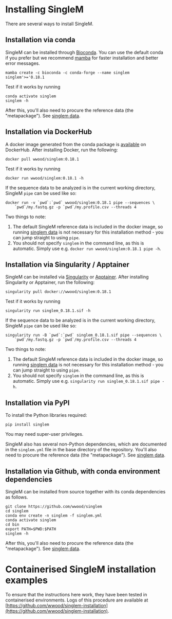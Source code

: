 # Installing SingleM

There are several ways to install SingleM. 

## Installation via conda
SingleM can be installed through
[Bioconda](https://anaconda.org/bioconda/singlem). You can use the default conda
if you prefer but we recommend [mamba](https://mamba.readthedocs.io/) for faster
installation and better error messages.

```
mamba create -c bioconda -c conda-forge --name singlem singlem'>='0.18.1
```

Test if it works by running
```
conda activate singlem
singlem -h
```
After this, you'll also need to procure the reference data (the "metapackage"). See [singlem data](/tools/data).


## Installation via DockerHub
A docker image generated from the conda package is [available](https://hub.docker.com/r/wwood/singlem) on DockerHub. After installing Docker, run the following:
```
docker pull wwood/singlem:0.18.1
```

Test if it works by running
```
docker run wwood/singlem:0.18.1 -h
```

If the sequence data to be analyzed is in the current working directory, SingleM `pipe` can be used like so:
```
docker run -v `pwd`:`pwd` wwood/singlem:0.18.1 pipe --sequences \
    `pwd`/my.fastq.gz -p `pwd`/my.profile.csv --threads 4
```
Two things to note:

1. The default SingleM reference data is included in the docker image, so running [singlem data](/tools/data) is not necessary for this installation method - you can jump straight to using `pipe`.
2. You should not specify `singlem` in the command line, as this is automatic. Simply use e.g. `docker run wwood/singlem:0.18.1 pipe -h`.


## Installation via Singularity / Apptainer
SingleM can be installed via [Singularity](https://sylabs.io/singularity/) or [Apptainer](https://apptainer.org). After installing Singularity or Apptainer, run the following:
```
singularity pull docker://wwood/singlem:0.18.1
```

Test if it works by running
```
singularity run singlem_0.18.1.sif -h
```

If the sequence data to be analyzed is in the current working directory, SingleM `pipe` can be used like so:
```
singularity run -B `pwd`:`pwd` singlem_0.18.1.sif pipe --sequences \
    `pwd`/my.fastq.gz -p `pwd`/my.profile.csv --threads 4
```
Two things to note:

1. The default SingleM reference data is included in the docker image, so running [singlem data](/tools/data) is not necessary for this installation method - you can jump straight to using `pipe`.
2. You should not specify `singlem` in the command line, as this is automatic. Simply use e.g. `singularity run singlem_0.18.1.sif pipe -h`.


## Installation via PyPI
To install the Python libraries required:
```
pip install singlem
```
You may need super-user privileges.

SingleM also has several non-Python dependencies, which are documented in the `singlem.yml` file in the base directory of the repository. You'll also need to procure the reference data (the "metapackage"). See [singlem data](/tools/data).


## Installation via Github, with conda environment dependencies
SingleM can be installed from source together with its conda dependencies as follows.

```
git clone https://github.com/wwood/singlem
cd singlem
conda env create -n singlem -f singlem.yml
conda activate singlem
cd bin
export PATH=$PWD:$PATH
singlem -h
```

After this, you'll also need to procure the reference data (the "metapackage"). See [singlem data](/tools/data).

# Containerised SingleM installation examples

To ensure that the instructions here work, they have been tested in containerised environments. Logs of this procedure are available at [https://github.com/wwood/singlem-installation](https://github.com/wwood/singlem-installation).
